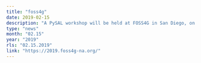 ```yaml
---
title: "foss4g"
date: 2019-02-15
description: "A PySAL workshop will be held at FOSS4G in San Diego, on April 19, 2019"
type: "news"
month: "02.15"
year: "2019"
rls: "02.15.2019"
link: "https://2019.foss4g-na.org/"
---
```

